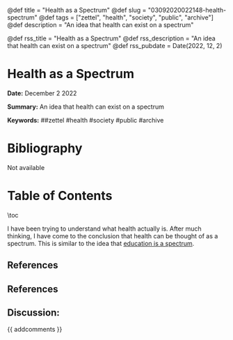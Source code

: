 @def title = "Health as a Spectrum"
@def slug = "03092020022148-health-spectrum"
@def tags = ["zettel", "health", "society", "public", "archive"]
@def description = "An idea that health can exist on a spectrum"

@def rss_title = "Health as a Spectrum"
@def rss_description = "An idea that health can exist on a spectrum"
@def rss_pubdate = Date(2022, 12, 2)


Health as a Spectrum
=========

**Date:** December 2 2022

**Summary:** An idea that health can exist on a spectrum

**Keywords:** ##zettel #health #society #public #archive

Bibliography
==========

Not available

Table of Contents
=========

\toc

I have been trying to understand what health actually is.  After much thinking, I have come to the conclusion that health can be thought of as a spectrum.  This is similar to the idea that [education is a spectrum](/03092020022908-education-spectrum).

## References

## References
## Discussion: 

{{ addcomments }}
